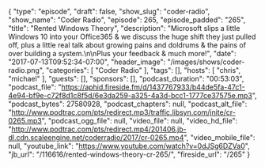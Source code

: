 {
  "type": "episode",
  "draft": false,
  "show_slug": "coder-radio",
  "show_name": "Coder Radio",
  "episode": 265,
  "episode_padded": "265",
  "title": "Rented Windows Theory",
  "description": "Microsoft slips a little Windows 10 into your Office365 & we discuss the huge shift they just pulled off, plus a little real talk about growing pains and doldrums & the pains of over building a system.\n\nPlus your feedback & much more!",
  "date": "2017-07-13T09:52:34-07:00",
  "header_image": "/images/shows/coder-radio.png",
  "categories": [
    "Coder Radio"
  ],
  "tags": [],
  "hosts": [
    "chris",
    "michael"
  ],
  "guests": [],
  "sponsors": [],
  "podcast_duration": "00:53:03",
  "podcast_file": "https://aphid.fireside.fm/d/1437767933/b44de5fa-47c1-4e94-bf9e-c72f8d1c8f5d/6e3da259-a325-4a3d-bcc1-1777ce37575e.mp3",
  "podcast_bytes": 27580928,
  "podcast_chapters": null,
  "podcast_alt_file": "http://www.podtrac.com/pts/redirect.mp3/traffic.libsyn.com/jnite/cr-0265.mp3",
  "podcast_ogg_file": null,
  "video_file": null,
  "video_hd_file": "http://www.podtrac.com/pts/redirect.mp4/201406.jb-dl.cdn.scaleengine.net/coderradio/2017/cr-0265.mp4",
  "video_mobile_file": null,
  "youtube_link": "https://www.youtube.com/watch?v=0dJSg6DZVa0",
  "jb_url": "/116616/rented-windows-theory-cr-265/",
  "fireside_url": "/265"
}

